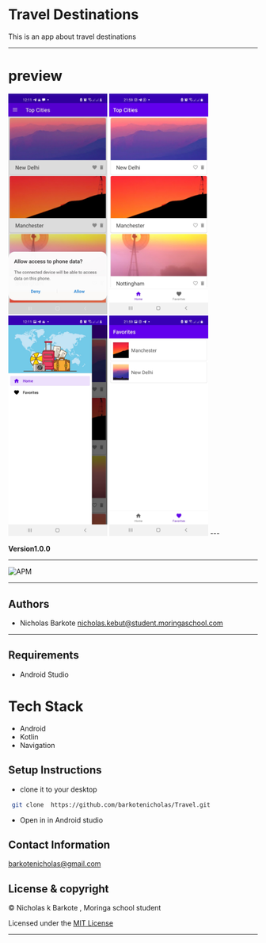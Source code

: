 # Travel Destinations

This is an app about travel destinations

---
# preview
<img src="./screenshots/1.jpg" alt="drawing" width="200"/>
<img src="./screenshots/2.jpg" alt="drawing" width="200"/>
<img src="./screenshots/3.jpg" alt="drawing" width="200"/>
<img src="./screenshots/4.jpg" alt="drawing" width="200"/>
---

**Version1.0.0**

---

![APM](https://img.shields.io/apm/l/vim-mode)

---

## Authors

- Nicholas Barkote <nicholas.kebut@student.moringaschool.com>

---

## Requirements

- Android Studio

# Tech Stack

- Android
- Kotlin
- Navigation

## Setup Instructions

* clone it to your desktop
```bash
 git clone  https://github.com/barkotenicholas/Travel.git
  ```
* Open in in Android studio
## Contact Information

<a href="mailto:barkotenicholas@gmail.com">barkotenicholas@gmail.com</a>


## License & copyright

© Nicholas k Barkote , Moringa school student

Licensed under the [MIT License](LICENSE)

---

